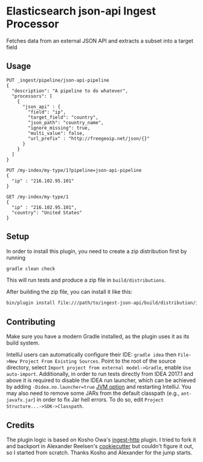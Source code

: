 # Elasticsearch json-api Ingest Processor

Fetches data from an external JSON API and extracts a subset into a target field

## Usage


```
PUT _ingest/pipeline/json-api-pipeline
{
  "description": "A pipeline to do whatever",
  "processors": [
    {
      "json_api" : {
        "field": "ip",
        "target_field": "country",
        "json_path": "country_name",
        "ignore_missing": true,
        "multi_value": false,
        "url_prefix" : "http://freegeoip.net/json/{}"
      }
    }
  ]
}

PUT /my-index/my-type/1?pipeline=json-api-pipeline
{
  "ip" : "216.102.95.101"
}

GET /my-index/my-type/1
{
  "ip" : "216.102.95.101",
  "country": "United States"
}
```

## Setup

In order to install this plugin, you need to create a zip distribution first by running

```bash
gradle clean check
```

This will run tests and produce a zip file in `build/distributions`.

After building the zip file, you can install it like this:

```bash
bin/plugin install file:///path/to/ingest-json-api/build/distribution/ingest-json-api-0.0.1-SNAPSHOT.zip
```

## Contributing

Make sure you have a modern Gradle installed, as the plugin uses it as its build system.

IntelliJ users can automatically configure their IDE: `gradle idea` then `File->New Project From Existing Sources`. Point to the root of the source directory, select `Import project from external model->Gradle`, enable `Use auto-import`. Additionally, in order to run tests directly from IDEA 2017.1 and above it is required to disable the IDEA run launcher, which can be achieved by adding `-Didea.no.launcher=true` [JVM option](https://intellij-support.jetbrains.com/hc/en-us/articles/206544869-Configuring-JVM-options-and-platform-properties) and restarting IntelliJ. You may also need to remove some JARs from the default classpath (e.g., `ant-javafx.jar`) in order to fix Jar hell errors. To do so, edit `Project Structure...->SDK->Classpath`.


## Credits

The plugin logic is based on Kosho Owa's [ingest-http](https://github.com/kosho/ingest-http) plugin. I tried to fork it and 
backport in Alexander Reelsen's [cookiecutter](https://github.com/spinscale/cookiecutter-elasticsearch-ingest-processor)
but couldn't figure it out, so I started from scratch. Thanks Kosho and Alexander for the jump starts.